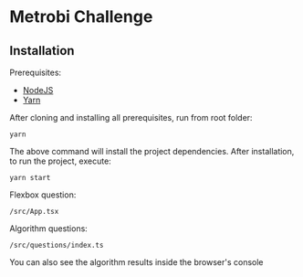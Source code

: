 # Metrobi Challenge

## Installation

Prerequisites:

-   [NodeJS](https://nodejs.org/)
-   [Yarn](https://yarnpkg.com/)

After cloning and installing all prerequisites, run from root folder:

```
yarn
```

The above command will install the project dependencies. After installation, to run the project, execute:

```
yarn start
```

Flexbox question:

```
/src/App.tsx
```

Algorithm questions:

```
/src/questions/index.ts
```


You can also see the algorithm results inside the browser's console
